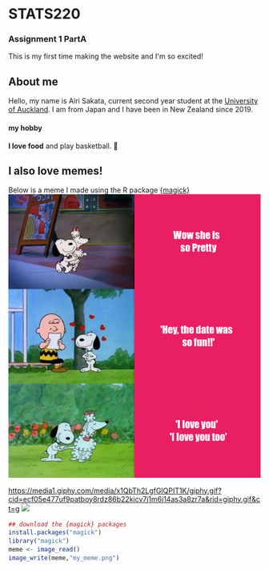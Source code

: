
# STATS220 
### Assignment 1 PartA 
This is my first time making the website and I'm so excited!

## About me
Hello, my name is Airi Sakata, current second year student at the [University of Auckland](https://www.auckland.ac.nz/en.html). 
I am from Japan and I have been in New Zealand since 2019.

#### my hobby 

**I love food** and play basketball. 🏀

## I also love memes!

Below is a meme I made using the R package [{magick}](https://imgix.kotaku.com.au/content/uploads/sites/3/2016/02/17/whey2gwjqbx21xu023qo.gifar=16%3A9&auto=format&fit=crop&q=65&w=720&nr=20&fm=gif) 
![](my_meme.png)


https://media1.giphy.com/media/x1QbTh2LgfGIQPIT1K/giphy.gif?cid=ecf05e477uf9patboy8rdz86b22kicv7j1m6j14as3a8zr7a&rid=giphy.gif&ct=g
![](https://imgix.kotaku.com.au/content/uploads/sites/3/2016/02/17/whey2gwjqbx21xu023qo.gif?ar=16%3A9&auto=format&fit=crop&q=65&w=720&nr=20&fm=gif) 

```r
## download the {magick} packages
install.packages("magick")
library("magick")
meme <- image_read() 
image_write(meme,"my_meme.png")
```

